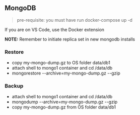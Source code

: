 ## MongoDB

> pre-requisite: you must have run docker-compose up -d

If you are on VS Code, use the Docker extension

**NOTE:** Remember to initiate replica set in new mongodb installs

### Restore
- copy my-mongo-dump.gz to OS folder data/db1
- attach shell to mongo1 container and cd /data/db
- mongorestore --archive=my-mongo-dump.gz --gzip

### Backup
- attach shell to mongo1 container and cd /data/db
- mongodump --archive=my-mongo-dump.gz --gzip
- copy my-mongo-dump.gz from OS folder data/db1
